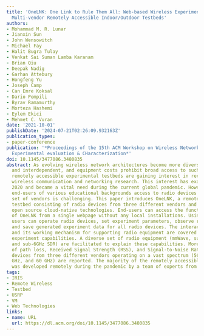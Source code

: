 ```yaml
---
title: 'OneLNK: One Link to Rule Them All: Web-based Wireless Experimentation for
  Multi-vendor Remotely Accessible Indoor/Outdoor Testbeds'
authors:
- Mohammad M. R. Lunar
- Jianxin Sun
- John Wensowitch
- Michael Fay
- Halit Bugra Tulay
- Venkat Sai Suman Lamba Karanam
- Brian Qiu
- Deepak Nadig
- Garhan Attebury
- Hongfeng Yu
- Joseph Camp
- Can Emre Koksal
- Dario Pompili
- Byrav Ramamurthy
- Morteza Hashemi
- Eylem Ekici
- Mehmet C. Vuran
date: '2021-10-01'
publishDate: '2024-07-21T02:26:09.932163Z'
publication_types:
- paper-conference
publication: '*Proceedings of the 15th ACM Workshop on Wireless Network Testbeds,
  Experimental evaluation & CHaracterization*'
doi: 10.1145/3477086.3480835
abstract: As evolving wireless network architectures become more diverse, complex,
  and interdependent, and equipment costs prohibit broad access to such networks,
  remotely accessible experimental testbeds are gaining interest in recent years in
  wireless communication and networking research. This interest has exacerbated in
  2020 and became a vital need during the current global pandemic. However, providing
  end-users of various educational backgrounds access to radio devices from a heterogeneous
  set of vendors is challenging. This paper introduces OneLNK, a remotely accessible
  testbed consisting of radio devices from three different vendors and developed using
  open source cloud-native technologies. End-users can access the functionalities
  of OneLNK from a single webpage without any local installations. Using the web URL,
  users can operate radio devices, set experiment parameters, observe results in real-time,
  and save generated experiment data for all radio devices. The interactive web UI
  and its working mechanism for supporting radio equipment are covered with specific
  experiment capabilities. A diverse set of radio equipment (mmWave, sub-GHz SDR,
  and sub-6GHz SDR) are facilitated to explain these capabilities. Moreover, measurements
  of path loss, Received Signal Strength (RSS), and Signal-to-Noise Ratio (SNR) using
  devices from three different vendors operating on a vast spectrum (568 MHz, 5.8
  GHz, and 60 GHz) are reported. The majority of the remotely accessible OneLNK platform
  was developed remotely during the pandemic by a team of experts from five U.S. states.
tags:
- IRIS
- Remote Wireless
- Testbed
- USRP
- VM
- Web Technologies
links:
- name: URL
  url: https://dl.acm.org/doi/10.1145/3477086.3480835
---
```

